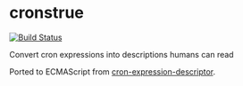 # cronstrue

[![Build Status](https://travis-ci.org/bradyholt/cronstrue.svg?branch=master)](https://travis-ci.org/bradyholt/cronstrue)

Convert cron expressions into descriptions humans can read

Ported to ECMAScript from [cron-expression-descriptor](https://github.com/bradyholt/cron-expression-descriptor).
